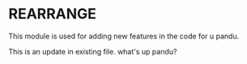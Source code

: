 REARRANGE
=========
This module is used for adding new features in the code for u pandu.

This is an update in existing file.
what's up pandu?
